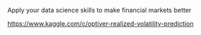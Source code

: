 Apply your data science skills to make financial markets better

https://www.kaggle.com/c/optiver-realized-volatility-prediction



